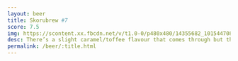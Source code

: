 ```yaml
---
layout: beer
title: Skorubrew #7
score: 7.5
img: https://scontent.xx.fbcdn.net/v/t1.0-0/p480x480/14355682_10154470801823745_1173945088278637495_n.jpg?oh=bd85114f696e468e2d284bd0f9335323&oe=58937B5C
desc: There’s a slight caramel/toffee flavour that comes through but the apple isn’t there except for the smell. More bitter than my other beers but it’s not overwhelming
permalink: /beer/:title.html
---
```

